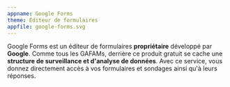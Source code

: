 ```yaml
---
appname: Google Forms
theme: Éditeur de formulaires
appfile: google-forms.svg
---
```


Google Forms est un éditeur de formulaires **propriétaire** développé par **Google**. Comme tous les GAFAMs, derrière ce produit gratuit se cache une **structure de surveillance et d'analyse de données**. Avec ce service, vous donnez directement accès à vos formulaires et sondages ainsi qu'à leurs réponses.
